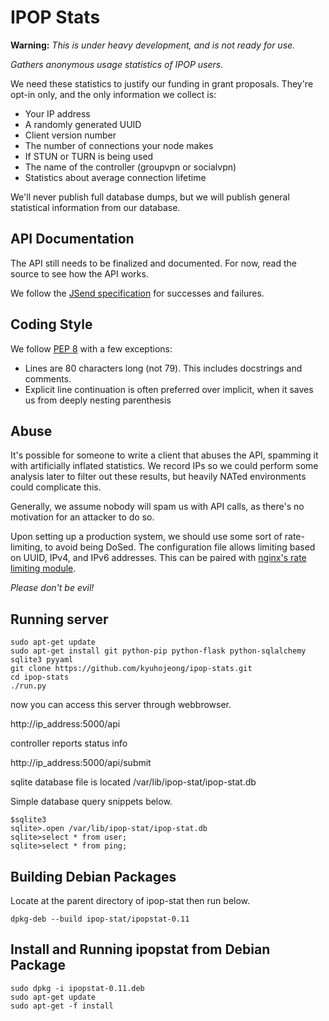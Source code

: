 IPOP Stats
==========

**Warning:** *This is under heavy development, and is not ready for use.*

*Gathers anonymous usage statistics of IPOP users.*

We need these statistics to justify our funding in grant proposals. They're
opt-in only, and the only information we collect is:

-   Your IP address
-   A randomly generated UUID
-   Client version number
-   The number of connections your node makes
-   If STUN or TURN is being used
-   The name of the controller (groupvpn or socialvpn)
-   Statistics about average connection lifetime

We'll never publish full database dumps, but we will publish general statistical
information from our database.

API Documentation
-----------------

The API still needs to be finalized and documented. For now, read the source to
see how the API works.

We follow the [JSend specification] for successes and failures.

[JSend specification]: http://labs.omniti.com/labs/jsend



Coding Style
------------

We follow [PEP 8] with a few exceptions:

-   Lines are 80 characters long (not 79). This includes docstrings and
    comments.
-   Explicit line continuation is often preferred over implicit, when it saves
    us from deeply nesting parenthesis

[PEP 8]: http://www.python.org/dev/peps/pep-0008/

Abuse
-----

It's possible for someone to write a client that abuses the API, spamming it
with artificially inflated statistics. We record IPs so we could perform some
analysis later to filter out these results, but heavily NATed environments could
complicate this.

Generally, we assume nobody will spam us with API calls, as there's no
motivation for an attacker to do so.

Upon setting up a production system, we should use some sort of rate-limiting,
to avoid being DoSed. The configuration file allows limiting based on UUID,
IPv4, and IPv6 addresses. This can be paired with [nginx's rate limiting
module][nginx limit req].

*Please don't be evil!*

Running server
--------------
```
sudo apt-get update
sudo apt-get install git python-pip python-flask python-sqlalchemy sqlite3 pyyaml
git clone https://github.com/kyuhojeong/ipop-stats.git
cd ipop-stats
./run.py
```

now you can access this server through webbrowser. 

http://ip_address:5000/api

controller reports status info 

http://ip_address:5000/api/submit

sqlite database file is located /var/lib/ipop-stat/ipop-stat.db

Simple database query snippets below. 
```
$sqlite3
sqlite>.open /var/lib/ipop-stat/ipop-stat.db
sqlite>select * from user;
sqlite>select * from ping;
```

Building Debian Packages
------------------------


Locate at the parent directory of ipop-stat then run below.

```
dpkg-deb --build ipop-stat/ipopstat-0.11
```



Install and Running ipopstat from Debian Package
------------------------------------------------

```
sudo dpkg -i ipopstat-0.11.deb
sudo apt-get update
sudo apt-get -f install 
```







[nginx limit req]: http://nginx.org/en/docs/http/ngx_http_limit_req_module.html
